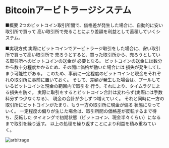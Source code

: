 # Bitcoinアービトラージシステム
■概要
2つのビットコイン取引所間で、価格差が発生した場合に、自動的に安い取引所で買って
高い取引所で売ることにより差額を利益として蓄積していくシステム。


■実現方式
実際にビットコインでアービトラージ取引をした場合に、安い取引所で買って高い取引所で
売ろうとすると、買った取引所から、売ろうとしている取引所へのビットコインの送金が
必要となる。
ビットコインの送金には数分から数十分程度かかるため、その間に価格が動いた場合には
損失が発生してしまう可能性がある。
このため、事前に一定程度のビットコインと現金をそれぞれの取引所に事前に置いておく。
そして、差額が発生した場合は、プールしているビットコインと現金の範囲内で取引を
行う。それにより、タイムラグによる損失を防ぐ。
実際に取引をするとビットコイン合計は変わらず(実際には手数料分ずつ少なくなる）、
現金の合計が少しずつ増えていく。
それと同時に一方の取引所にビットコインがたまり、もう一方の取引所に現金が偏る
状態になっていく。
一定程度の偏りが生じた場合は、取引所間の価格差が反転するまで待ち、反転した
タイミングで初期状態（ビットコイン、現金半々くらい）になるまで取引を繰り返す。
以上の処理を繰り返すことにより利益を積み重ねていく。


![arbitrage](https://user-images.githubusercontent.com/8347332/118396058-9fef4e00-b688-11eb-8e9c-ce0abf9afc62.png)
